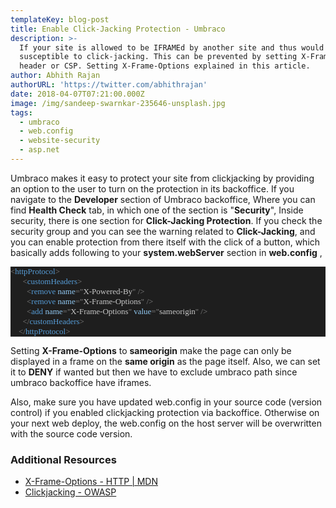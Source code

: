 ```yaml
---
templateKey: blog-post
title: Enable Click-Jacking Protection - Umbraco
description: >-
  If your site is allowed to be IFRAMEd by another site and thus would be
  susceptible to click-jacking. This can be prevented by setting X-Frame-Options
  header or CSP. Setting X-Frame-Options explained in this article.
author: Abhith Rajan
authorURL: 'https://twitter.com/abhithrajan'
date: 2018-04-07T07:21:00.000Z
image: /img/sandeep-swarnkar-235646-unsplash.jpg
tags:
  - umbraco
  - web.config
  - website-security
  - asp.net
---
```

Umbraco makes it easy to protect your site from clickjacking by providing an option to the user to turn on the protection in its backoffice. If you navigate to the **Developer** section of Umbraco backoffice, Where you can find **Health Check** tab, in which one of the section is "**Security**", Inside security, there is one section for **Click-Jacking Protection**. If you check the security group and you can see the warning related to **Click-Jacking**, and you can enable protection from there itself with the click of a button, which basically adds following to your **system.webServer** section in **web.config** ,
<pre style="font-family:Fantasque Sans Mono;font-size:13;color:gainsboro;background:#1e1e1e;"><span style="color:gray;">&lt;</span><span style="color:#569cd6;">httpProtocol</span><span style="color:gray;">&gt;</span>
<span style="color:gray;">&nbsp;&nbsp;&nbsp;&nbsp;&nbsp;&nbsp;&lt;</span><span style="color:#569cd6;">customHeaders</span><span style="color:gray;">&gt;</span>
<span style="color:gray;">&nbsp;&nbsp;&nbsp;&nbsp;&nbsp;&nbsp;&nbsp;&nbsp;&lt;</span><span style="color:#569cd6;">remove</span><span style="color:gray;">&nbsp;</span><span style="color:#92caf4;">name</span><span style="color:gray;">=</span><span style="color:gray;">&quot;</span><span style="color:#c8c8c8;">X-Powered-By</span><span style="color:gray;">&quot;</span><span style="color:gray;">&nbsp;/&gt;</span>
<span style="color:gray;">&nbsp;&nbsp;&nbsp;&nbsp;&nbsp;&nbsp;&nbsp;&nbsp;&lt;</span><span style="color:#569cd6;">remove</span><span style="color:gray;">&nbsp;</span><span style="color:#92caf4;">name</span><span style="color:gray;">=</span><span style="color:gray;">&quot;</span><span style="color:#c8c8c8;">X-Frame-Options</span><span style="color:gray;">&quot;</span><span style="color:gray;">&nbsp;/&gt;</span>
<span style="color:gray;">&nbsp;&nbsp;&nbsp;&nbsp;&nbsp;&nbsp;&nbsp;&nbsp;&lt;</span><span style="color:#569cd6;">add</span><span style="color:gray;">&nbsp;</span><span style="color:#92caf4;">name</span><span style="color:gray;">=</span><span style="color:gray;">&quot;</span><span style="color:#c8c8c8;">X-Frame-Options</span><span style="color:gray;">&quot;</span><span style="color:gray;">&nbsp;</span><span style="color:#92caf4;">value</span><span style="color:gray;">=</span><span style="color:gray;">&quot;</span><span style="color:#c8c8c8;">sameorigin</span><span style="color:gray;">&quot;</span><span style="color:gray;">&nbsp;/&gt;</span>
<span style="color:gray;">&nbsp;&nbsp;&nbsp;&nbsp;&nbsp;&nbsp;&lt;/</span><span style="color:#569cd6;">customHeaders</span><span style="color:gray;">&gt;</span>
<span style="color:gray;">&nbsp;&nbsp;&nbsp;&nbsp;&lt;/</span><span style="color:#569cd6;">httpProtocol</span><span style="color:gray;">&gt;</span></pre>
Setting **X-Frame-Options** to **sameorigin** make the page can only be displayed in a frame on the **same origin** as the page itself. Also, we can set it to **DENY** if wanted but then we have to exclude umbraco path since umbraco backoffice have iframes.

Also, make sure you have updated web.config in your source code (version control) if you enabled clickjacking protection via backoffice. Otherwise on your next web deploy, the web.config on the host server will be overwritten with the source code version.

### Additional Resources
- [X-Frame-Options - HTTP | MDN](https://developer.mozilla.org/en-US/docs/Web/HTTP/Headers/X-Frame-Options)
- [Clickjacking - OWASP](https://www.owasp.org/index.php/Clickjacking)
